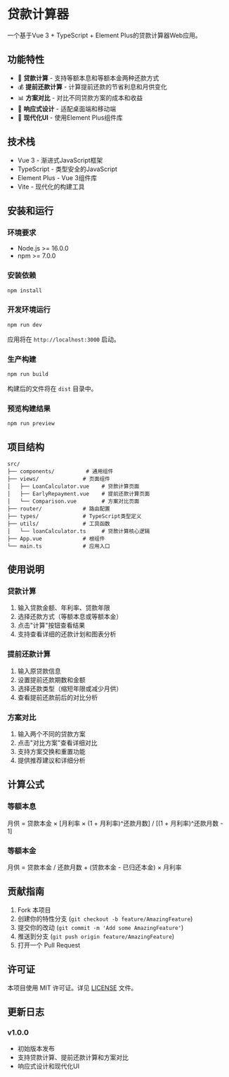 # 贷款计算器

一个基于Vue 3 + TypeScript + Element Plus的贷款计算器Web应用。

## 功能特性

- 🏦 **贷款计算** - 支持等额本息和等额本金两种还款方式
- 💰 **提前还款计算** - 计算提前还款的节省利息和月供变化
- 📊 **方案对比** - 对比不同贷款方案的成本和收益
- 📱 **响应式设计** - 适配桌面端和移动端
- 🎨 **现代化UI** - 使用Element Plus组件库

## 技术栈

- Vue 3 - 渐进式JavaScript框架
- TypeScript - 类型安全的JavaScript
- Element Plus - Vue 3组件库
- Vite - 现代化的构建工具

## 安装和运行

### 环境要求

- Node.js >= 16.0.0
- npm >= 7.0.0

### 安装依赖

```bash
npm install
```

### 开发环境运行

```bash
npm run dev
```

应用将在 `http://localhost:3000` 启动。

### 生产构建

```bash
npm run build
```

构建后的文件将在 `dist` 目录中。

### 预览构建结果

```bash
npm run preview
```

## 项目结构

```
src/
├── components/          # 通用组件
├── views/              # 页面组件
│   ├── LoanCalculator.vue    # 贷款计算页面
│   ├── EarlyRepayment.vue    # 提前还款计算页面
│   └── Comparison.vue        # 方案对比页面
├── router/             # 路由配置
├── types/              # TypeScript类型定义
├── utils/              # 工具函数
│   └── loanCalculator.ts     # 贷款计算核心逻辑
├── App.vue             # 根组件
└── main.ts             # 应用入口
```

## 使用说明

### 贷款计算

1. 输入贷款金额、年利率、贷款年限
2. 选择还款方式（等额本息或等额本金）
3. 点击"计算"按钮查看结果
4. 支持查看详细的还款计划和图表分析

### 提前还款计算

1. 输入原贷款信息
2. 设置提前还款期数和金额
3. 选择还款类型（缩短年限或减少月供）
4. 查看提前还款前后的对比分析

### 方案对比

1. 输入两个不同的贷款方案
2. 点击"对比方案"查看详细对比
3. 支持方案交换和重置功能
4. 提供推荐建议和详细分析

## 计算公式

### 等额本息

月供 = 贷款本金 × [月利率 × (1 + 月利率)^还款月数] / [(1 + 月利率)^还款月数 - 1]

### 等额本金

月供 = 贷款本金 / 还款月数 + (贷款本金 - 已归还本金) × 月利率

## 贡献指南

1. Fork 本项目
2. 创建你的特性分支 (`git checkout -b feature/AmazingFeature`)
3. 提交你的改动 (`git commit -m 'Add some AmazingFeature'`)
4. 推送到分支 (`git push origin feature/AmazingFeature`)
5. 打开一个 Pull Request

## 许可证

本项目使用 MIT 许可证。详见 [LICENSE](LICENSE) 文件。

## 更新日志

### v1.0.0
- 初始版本发布
- 支持贷款计算、提前还款计算和方案对比
- 响应式设计和现代化UI 